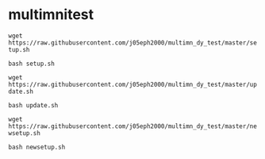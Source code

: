 # multimnitest

`wget https://raw.githubusercontent.com/j05eph2000/multimn_dy_test/master/setup.sh`


`bash setup.sh`
 
 `wget https://raw.githubusercontent.com/j05eph2000/multimn_dy_test/master/update.sh`
 
 `bash update.sh`

 `wget https://raw.githubusercontent.com/j05eph2000/multimn_dy_test/master/newsetup.sh`
 
 `bash newsetup.sh`
